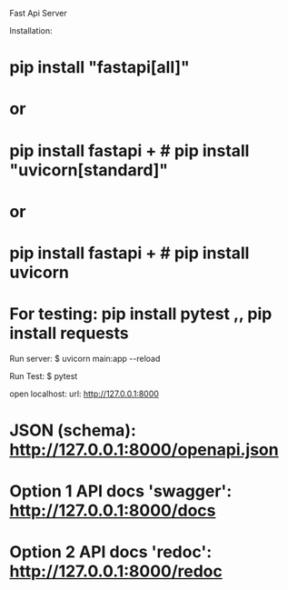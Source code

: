 Fast Api Server

Installation: 
# pip install "fastapi[all]"
# or
# pip install fastapi  + # pip install "uvicorn[standard]"
# or
# pip install fastapi + # pip install uvicorn
# For testing: pip install pytest ,, pip install requests  

Run server: $ uvicorn main:app --reload

Run Test: $ pytest

open localhost:
url: http://127.0.0.1:8000
# JSON (schema): http://127.0.0.1:8000/openapi.json
# Option 1 API docs 'swagger': http://127.0.0.1:8000/docs
# Option 2 API docs 'redoc': http://127.0.0.1:8000/redoc